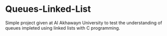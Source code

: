 # Queues-Linked-List

Simple project given at Al Akhawayn University to test the understanding of queues impleted using linked lists with C programming.
